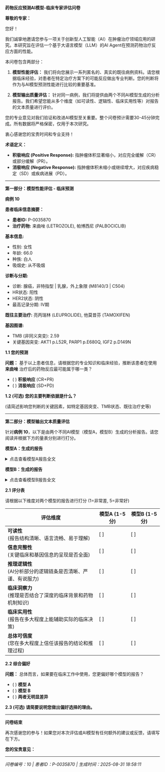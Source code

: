 **药物反应预测AI模型-临床专家评估问卷**

**尊敬的专家：**

您好！

我们诚挚地邀请您参与一项关于创新型人工智能（AI）在肿瘤治疗领域应用的研究。本研究旨在评估一个基于大语言模型（LLM）的AI Agent在预测药物治疗反应方面的性能。

本问卷包含两部分：

1. **模型性能评估：** 我们将向您展示一系列匿名的、真实的既往病例资料。请您根据临床经验，对患者在特定治疗方案下的可能反应做出专业判断。您的判断将作为与AI模型预测性能进行比较的重要基准。

2. **模型输出质量评估：** 针对同一病例，我们将提供由两个不同AI模型生成的分析报告。我们希望您能从多个维度（如可读性、逻辑性、临床实用性等）对报告的文本质量进行评价。

您的专业意见对我们验证和改进AI模型至关重要。整个问卷预计需要30-45分钟完成。所有数据将严格保密，仅用于本次研究。

衷心感谢您的宝贵时间和专业支持！

**术语定义：**

- **积极响应 (Positive Response):** 指肿瘤体积显著缩小，对应完全缓解（CR）或部分缓解（PR）。
- **消极响应 (Negative Response):** 指肿瘤体积未缩小或继续增大，对应疾病稳定（SD）或疾病进展（PD）。

---

**第一部分：模型性能评估 - 临床预测**

**病例 10**

**患者临床信息摘要：**

- **患者ID:** P-0035870
- **治疗药物:** 来曲唑 (LETROZOLE), 帕博西尼 (PALBOCICLIB)

**基本信息:**
- 性别: 女性
- 年龄: 66.0
- 种族: 白人
- 吸烟史: 从不吸烟

**诊断与分期:**
- 诊断: 腺癌，非特指型 | 乳腺，外上象限 (M8140/3 | C504)
- HR状态: 阳性
- HER2状态: 阴性
- 最高记录分期: IV期

**既往主要治疗:**
亮丙瑞林 (LEUPROLIDE), 他莫昔芬 (TAMOXIFEN)

**基因图谱:**
- TMB (非同义突变): 2.59
- 关键基因突变: AKT1 p.L52R, PARP1 p.E680Q, IGF2 p.D149N

**1.1 您的预测**

**问题：** 基于以上患者信息，请根据您的专业知识和临床经验，推断该患者在使用 **来曲唑** 治疗后的药物反应最可能属于哪一类？

- ( ) **积极响应** (CR+PR)
- ( ) **消极响应** (SD+PD)

**1.2 (可选) 您的主要判断依据是什么？**

(请简述影响您判断的关键因素，如特定基因突变、TMB状态、既往治疗史等)

---

**第二部分：模型输出文本质量评估**

针对**病例 10**，以下是由两个不同AI模型（模型A，模型B）生成的分析报告。请您阅读并根据下方的量表分别进行打分。

**模型A：生成的报告**

<details>
<summary>点击查看模型A报告全文</summary>

**精准肿瘤学报告**  

---  

**1. 患者与治疗信息**  
- **患者ID:** P-0035870  
- **治疗药物:** 来曲唑 (LETROZOLE)、哌柏西利 (PALBOCICLIB)  

---  

**2. 药物信息**  
- **来曲唑 (LETROZOLE)**  
  - *描述:* 口服非甾体II型芳香化酶抑制剂。  
  - *作用机制:* 抑制芳香化酶，减少雌激素合成。  

- **哌柏西利 (PALBOCICLIB)**  
  - *描述:* 靶向细胞周期机制的哌嗪吡啶并嘧啶类化合物。  
  - *作用机制:* 通过结合ATP口袋抑制CDK4/6（IC50: 9–15 nmol/L）。  

---  

**3. 临床与诊断信息**  
- **人口统计学:** 女性，66.0岁，白种人，族裔未知，无吸烟史。  
- **分期:** AJCC IV期（远处转移）。  
- **既往治疗:** 亮丙瑞林 (LEUPROLIDE)、他莫昔芬 (TAMOXIFEN)。  
- **生物标志物:** HR阳性，HER2阴性。  
- **诊断:** 浸润性乳腺腺癌（C504，M8140/3），原发部位乳腺（外上象限），转移至胸水。  
- **实验室趋势:**  
  - CEA: 1.7–2.2 ng/ml（稳定）。  
  - CA 15-3: 22–27 U/ml（稳定）。  

---  

**4. 样本与基因图谱**  
- **样本:** P-0035870-T01-IM6（转移性胸水，治疗前3004天采集）。  
- **癌症类型:** 浸润性乳腺癌。  
- **基因组特征:**  
  - *突变:* AKT1 p.L52R、PARP1 p.E680Q、IGF2 p.D149N。  
  - *微卫星不稳定性/肿瘤突变负荷:* 微卫星稳定（MSS），TMB 2.59突变/Mb。  
  - *结构变异:* 未检出。  

---  

**5. AI生成分析**  
**预测治疗反应评分:** 0.650 / 1.0  
（分数越接近1，表示治疗积极响应的可能性越高。）  

**推理依据**  
1. **遗传因素:**  
   - *AKT1 p.L52R:* 可能通过PI3K/AKT通路串扰导致对来曲唑耐药。  
   - *PARP1 p.E680Q:* 可能影响DNA修复通路，但临床意义尚不明确。  
   - *IGF2 p.D149N:* 功能相关性不明确，但可能参与表观遗传调控。  
   - *MSS状态:* 限制免疫治疗选择，但不直接影响当前方案。  

2. **临床决定因素:**  
   - *HR阳性/HER2阴性:* 支持来曲唑疗效；哌柏西利与内分泌治疗具有协同作用。  
   - *IV期疾病:* 晚期疾病可能降低治疗持久性。  
   - *既往内分泌治疗:* 可能存在对他莫昔芬/亮丙瑞林的获得性耐药，但来曲唑/哌柏西利仍适用。  

**注:** 该评分基于AI模型对现有数据的评估，建议临床验证。  

---  
*保留原始医学逻辑，冗余文本已删除。*

</details>

**模型B：生成的报告**

<details>
<summary>点击查看模型B报告全文</summary>

**精准肿瘤学报告**  

**1. 患者与治疗信息**  

- **患者ID:** P-0035870  
- **治疗药物:** 来曲唑 (LETROZOLE), 帕博西尼 (PALBOCICLIB)  

**2. 药物信息**  

**来曲唑 (LETROZOLE)**  

- **描述:** 来曲唑（CGS 20267）是一种口服非甾体类II型芳香化酶抑制剂，首次于1990年文献报道。  
- **作用机制:** 来曲唑是一种非甾体类II型芳香化酶抑制剂。  

**帕博西尼 (PALBOCICLIB)**  

- **描述:** 帕博西尼是一种哌嗪吡啶并嘧啶类化合物，作用于细胞周期调控机制。  
- **作用机制:** 帕博西尼是一种细胞周期蛋白依赖性激酶4/6（CDK4/6）抑制剂，通过结合ATP口袋发挥作用，其IC50值为9-15 nmol/L。  

**3. 临床与诊断信息**  

- **性别:** 女性  
- **年龄:** 66.0  
- **种族:** 白人  
- **族裔:** 是否西班牙裔未知  
- **吸烟史:** 从不吸烟  
- **分期（最高记录）:** IV期  
- **既往用药状态:** 未知  
- **既往治疗:** 亮丙瑞林 (LEUPROLIDE), 他莫昔芬 (TAMOXIFEN)  
- **HR状态:** 阳性  
- **HER2状态:** 阴性  
- **诊断:** 腺癌，非特指型 | 乳腺，外上象限 (M8140/3 | C504)  
- **AJCC分期:** IV  
- **临床组别:** 4  
- **衍生分期:** IV期  
- **摘要:** 远处转移  

**4. 样本与基因图谱**  

- **样本ID:** P-0035870-T01-IM6（治疗前3004天）  
- **癌症类型:** 乳腺癌  
- **癌症详细类型:** 浸润性乳腺癌  
- **原发部位:** 乳腺  
- **转移部位:** 胸腔积液  
- **样本类型:** 转移灶  
- **MSI状态:** 微卫星稳定 (MSS)  
- **MSI评分:** 0.0  
- **TMB (非同义突变):** 2.59  
- **基因突变:** AKT1 p.L52R, PARP1 p.E680Q, IGF2 p.D149N  
- **结构变异:** 未检测到结构变异  

**5. AI生成分析**  

**预测治疗反应评分:** 0.754 / 1.0  
（分数越接近1，表示积极响应的可能性越高。）  

**推理依据**  

- **激素受体（HR）状态与来曲唑机制:** 患者HR阳性（ER/PR+）状态使其适合使用芳香化酶抑制剂（如来曲唑）以抑制雌激素生成。患者既往对他莫昔芬的反应支持来曲唑的疗效，提示其对内分泌治疗持续敏感。HER2无扩增进一步支持将来曲唑作为HR+转移性乳腺癌的一线治疗选择。  

- **CDK4/6抑制与帕博西尼协同作用:** 来曲唑联合帕博西尼（一种CDK4/6抑制剂）是HR+/HER2-转移性乳腺癌的标准治疗方案。帕博西尼通过靶向细胞周期进程发挥作用，尤其适用于p53功能完整（未检出TP53突变）的HR+肿瘤。患者年龄（66岁）和转移分期（IV期）与临床试验数据一致，显示该联合方案可改善无进展生存期。  

- **基因突变与潜在耐药性:** AKT1 p.L52R突变可能通过激活PI3K/AKT通路（绕过雌激素受体信号传导）导致部分内分泌治疗耐药。然而，帕博西尼的CDK4/6抑制作用仍可通过阻滞细胞周期进程抑制肿瘤生长，且不依赖AKT激活。PARP1 p.E680Q突变对药物反应影响较小，但可能增加基因组不稳定性。  

- **临床与生物标志物背景:** 稳定的CEA和CA 15-3水平提示肿瘤负荷较低，有利于系统治疗的良好反应。HER2无扩增和微卫星稳定（MSS）进一步支持选择内分泌/CDK4/6抑制剂而非HER2靶向治疗。患者既往使用亮丙瑞林（一种GnRH激动剂）也提示其对内分泌治疗敏感，强化了来曲唑/帕博西尼的治疗依据。  

**注:** 评分0.754反映了因AKT1突变可能导致的耐药性而存在中等置信度，但整体临床与分子特征支持该联合方案的疗效。  

（该评分基于AI模型对现有遗传和临床数据的评估，建议进行临床验证。）

</details>

**2.1 评分表**

请根据以下维度对两个模型的报告进行打分 (1=非常差, 5=非常好)

| **评估维度** | **模型A (1-5分)** | **模型B (1-5分)** |
|-------------|------------------|------------------|
| **可读性**<br>(报告结构清晰、语言流畅、易于理解) | [ ] | [ ] |
| **信息完整性**<br>(关键临床和基因信息的呈现是否全面) | [ ] | [ ] |
| **推理逻辑性**<br>(AI分析部分的逻辑链条是否清晰、严谨、有说服力) | [ ] | [ ] |
| **临床洞察力**<br>(推理是否结合了深度的临床背景和药物机制知识) | [ ] | [ ] |
| **临床实用性**<br>(报告在多大程度上能辅助实际的临床决策) | [ ] | [ ] |
| **总体可信度**<br>(您在多大程度上信任该报告的结论和推理过程) | [ ] | [ ] |

**2.2 综合偏好**

**问题：** 总体而言，如果要在临床工作中使用，您更偏好哪个模型的报告？

- ( ) **模型 A**
- ( ) **模型 B**
- ( ) **两者无明显差异**

**2.3 (可选) 请简要说明您做出偏好选择的理由。**

---

**问卷结束**

再次感谢您的参与！如果您对本次评估或AI模型有任何额外的建议或反馈，请填写在下方。

**您的宝贵意见：**

---

*问卷编号：10 | 患者ID：P-0035870 | 生成时间：2025-08-31 18:58:11*
